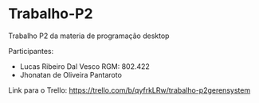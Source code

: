 # Trabalho-P2
Trabalho P2 da materia de programação desktop

Participantes:
  - Lucas Ribeiro Dal Vesco  RGM: 802.422
  - Jhonatan de Oliveira Pantaroto

Link para o Trello: https://trello.com/b/qyfrkLRw/trabalho-p2gerensystem
